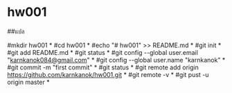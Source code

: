 # hw001
##แปล

#mkdir hw001
	*
#cd hw001
	*
#echo "# hw001" >> README.md
	*
#git init
	*
#git add README.md
	*
#git status
	*
#git config --global user.email "karnkanok084@gmail.com"
	*
#git config --global user.name "karnkanok"
	*
#git commit -m "first commit"
	*
#git status
	*
#git remote add origin https://github.com/karnkanok/hw001.git
	*
#git remote -v 
	*
#git pust -u origin master
	*